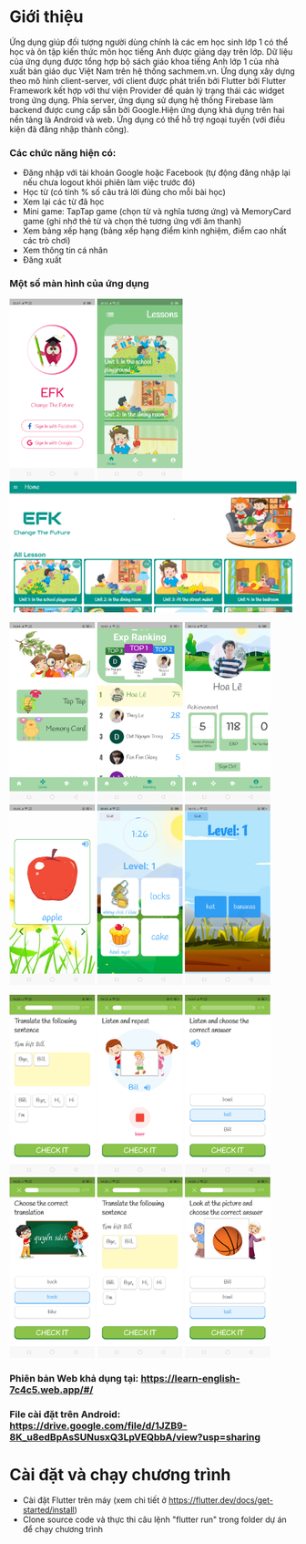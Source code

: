 # Giới thiệu
Ứng dụng giúp đối tượng người dùng chính là các em học sinh lớp 1 có thể học và ôn tập kiến thức môn học tiếng Anh được giảng dạy trên lớp. Dữ liệu của ứng dụng được tổng hợp bộ sách giáo khoa tiếng Anh lớp 1 của nhà xuất bản giáo dục Việt Nam trên hệ thống sachmem.vn. Ứng dụng xây dựng theo mô hình client-server, với client được phát triển bởi Flutter bởi Flutter Framework kết hợp với thư viện Provider để quản lý trạng thái các widget trong ứng dụng. Phía server, ứng dụng sử dụng hệ thống Firebase làm backend được cung cấp sẵn bởi Google.Hiện ứng dụng khả dụng trên hai nền tảng là Android và web. Ứng dụng có thể hỗ trợ ngoại tuyến (với điều kiện đã đăng nhập thành công).
### Các chức năng hiện có:
+ Đăng nhập với tài khoản Google hoặc Facebook (tự động đăng nhập lại nếu chưa logout khỏi phiên làm việc trước đó)
+ Học từ (có tính % số câu trả lời đúng cho mỗi bài học)
+ Xem lại các từ đã học
+ Mini game: TapTap game (chọn từ và nghĩa tương ứng) và MemoryCard game (ghi nhớ thẻ từ và chọn thẻ tương ứng với âm thanh)
+ Xem bảng xếp hạng (bảng xếp hạng điểm kinh nghiệm, điểm cao nhất các trò chơi)
+ Xem thông tin cá nhân
+ Đăng xuất

### Một số màn hình của ứng dụng
<p>
<img src="https://github.com/lethithanhhoa/learn_english/blob/master/screenshot/login.png" alt="Màn hình đăng nhập" width="150"/>
<img src="https://github.com/lethithanhhoa/learn_english/blob/master/screenshot/home.png" alt="Màn hình chính (mobile)" width="150"/>
<img src="https://github.com/lethithanhhoa/learn_english/blob/master/screenshot/homeweb.PNG" alt="Màn hình chính (web)" width="700"/>
</p>
<p>
  <img src="https://github.com/lethithanhhoa/learn_english/blob/master/screenshot/game.png" width="150"/>
  <img src="https://github.com/lethithanhhoa/learn_english/blob/master/screenshot/ranking.png" width="150"/>
  <img src="https://github.com/lethithanhhoa/learn_english/blob/master/screenshot/account.png" width="150"/>
  <img src="https://github.com/lethithanhhoa/learn_english/blob/master/screenshot/review.png" width="150"/>
  <img src="https://github.com/lethithanhhoa/learn_english/blob/master/screenshot/taptap.png" width="150"/>
  <img src="https://github.com/lethithanhhoa/learn_english/blob/master/screenshot/memory.png" width="150"/>
</p>
<p>
  <img src="https://github.com/lethithanhhoa/learn_english/blob/master/screenshot/1.png" width="150"/>
  <img src="https://github.com/lethithanhhoa/learn_english/blob/master/screenshot/2.png" width="150"/>
  <img src="https://github.com/lethithanhhoa/learn_english/blob/master/screenshot/3.png" width="150"/>
  <img src="https://github.com/lethithanhhoa/learn_english/blob/master/screenshot/4.png" width="150"/>
  <img src="https://github.com/lethithanhhoa/learn_english/blob/master/screenshot/5.png" width="150"/>
  <img src="https://github.com/lethithanhhoa/learn_english/blob/master/screenshot/6.png" width="150"/>
</p>


### Phiên bản Web khả dụng tại: https://learn-english-7c4c5.web.app/#/
### File cài đặt trên Android: https://drive.google.com/file/d/1JZB9-8K_u8edBpAsSUNusxQ3LpVEQbbA/view?usp=sharing

# Cài đặt và chạy chương trình 
- Cài đặt Flutter trên máy (xem chi tiết ở https://flutter.dev/docs/get-started/install)
- Clone source code và thực thi câu lệnh "flutter run" trong folder dự án để chạy chương trình

